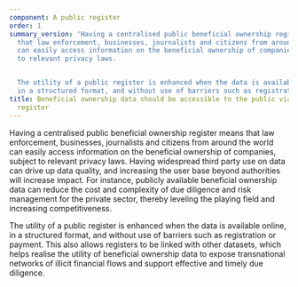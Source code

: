```yaml
---
component: A public register
order: 1
summary_version: 'Having a centralised public beneficial ownership register means
  that law enforcement, businesses, journalists and citizens from around the world
  can easily access information on the beneficial ownership of companies, subject
  to relevant privacy laws.


  The utility of a public register is enhanced when the data is available online,
  in a structured format, and without use of barriers such as registration or payment.'
title: Beneficial ownership data should be accessible to the public via a central
  register
---
```


Having a centralised public beneficial ownership register means that law enforcement, businesses, journalists and citizens from around the world can easily access information on the beneficial ownership of companies, subject to relevant privacy laws. Having widespread third party use on data can drive up data quality, and increasing the user base beyond authorities will increase impact. For instance, publicly available beneficial ownership data can reduce the cost and complexity of due diligence and risk management for the private sector, thereby leveling the playing field and increasing competitiveness.

The utility of a public register is enhanced when the data is available online, in a structured format, and without use of barriers such as registration or payment. This also allows registers to be linked with other datasets, which helps realise the utility of beneficial ownership data to expose transnational networks of illicit financial flows and support effective and timely due diligence.